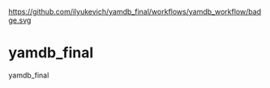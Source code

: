 https://github.com/ilyukevich/yamdb_final/workflows/yamdb_workflow/badge.svg


# yamdb_final
yamdb_final
